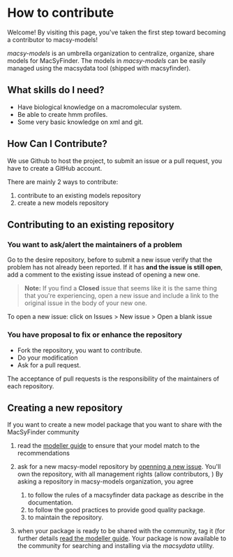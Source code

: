 # How to contribute

Welcome! By visiting this page, 
you've taken the first step toward becoming a contributor to macsy-models!

*macsy-models* is an umbrella organization to centralize, organize, share models for MacSyFinder. 
The models in *macsy-models* can be easily managed using the macsydata tool (shipped with macsyfinder).

## What skills do I need?

* Have biological knowledge on a macromolecular system.
* Be able to create hmm profiles.
* Some very basic knowledge on xml and git.


## How Can I Contribute?

We use Github to host the project, to submit an issue or a pull request,
you have to create a GitHub account.

There are mainly 2 ways to contribute:

1. contribute to an existing models repository
2. create a new models repository

## Contributing to an existing repository

### You want to ask/alert the maintainers of a problem

Go to the desire repository,
before to submit a new issue verify that the problem has not already been reported. 
If it has **and the issue is still open**, add a comment to the existing issue instead of opening a new one.

> **Note:**
> If you find a **Closed** issue that seems like it is the same thing that you're experiencing, 
> open a new issue and include a link to the original issue in the body of your new one.

To open a new issue: click on Issues > New issue > Open a blank issue

### You have proposal to fix or enhance the repository

* Fork the repository, you want to contribute.
* Do your modification
* Ask for a pull request.

The acceptance of pull requests is the responsibility of the maintainers of each repository.

## Creating a new repository

If you want to create a new model package that you want to share with the MacSyFinder community

1. read the [modeller guide](https://macsyfinder.readthedocs.io/en/latest/modeler_guide/index.html) 
   to ensure that your model match to the recommendations 
2. ask for a new macsy-model repository by 
   [openning a new issue](https://github.com/macsy-models/.github/issues/new?assignees=bneron%2C+saphia&labels=ask+for+new+repository&template=ask-for-new-repos.md&title=%5BNew+Repos%5D).
   You'll own the repository, with all management rights (allow contributors, )
   By asking a repository in macsy-models organization, you agree 
   
   1. to follow the rules of a macsyfinder data package as describe in the documentation.
   2. to follow the good practices to provide good quality package.
   3. to maintain the repository.

3. when your package is ready to be shared with the community, 
   tag it (for further details [read the modeller guide](https://macsyfinder.readthedocs.io/en/latest/modeler_guide/publish_package.html).
   Your package is now available to the community for searching and installing via the *macsydata* utility. 
